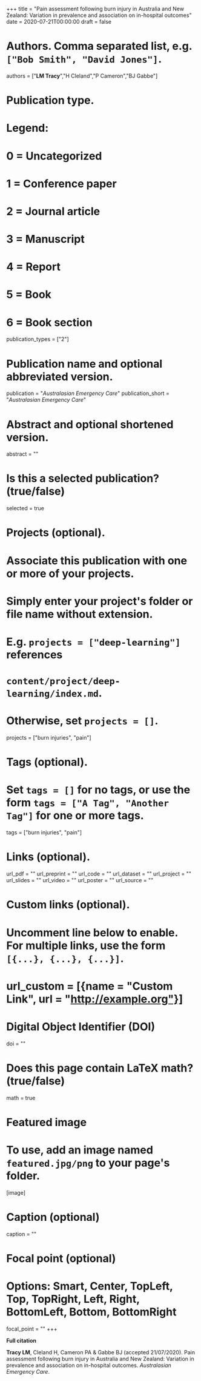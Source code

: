 +++
title = "Pain assessment following burn injury in Australia and New Zealand: Variation in prevalence and association on in-hospital outcomes"
date = 2020-07-21T00:00:00
draft = false

# Authors. Comma separated list, e.g. `["Bob Smith", "David Jones"]`.
authors = ["**LM Tracy**","H Cleland","P Cameron","BJ Gabbe"]

# Publication type.
# Legend:
# 0 = Uncategorized
# 1 = Conference paper
# 2 = Journal article
# 3 = Manuscript
# 4 = Report
# 5 = Book
# 6 = Book section
publication_types = ["2"]

# Publication name and optional abbreviated version.
publication = "*Australasian Emergency Care*"
publication_short = "*Australasian Emergency Care*"

# Abstract and optional shortened version.
abstract = ""

# Is this a selected publication? (true/false)
selected = true

# Projects (optional).
#   Associate this publication with one or more of your projects.
#   Simply enter your project's folder or file name without extension.
#   E.g. `projects = ["deep-learning"]` references 
#   `content/project/deep-learning/index.md`.
#   Otherwise, set `projects = []`.
projects = ["burn injuries", "pain"]

# Tags (optional).
#   Set `tags = []` for no tags, or use the form `tags = ["A Tag", "Another Tag"]` for one or more tags.
tags = ["burn injuries", "pain"]

# Links (optional).
url_pdf = ""
url_preprint = ""
url_code = ""
url_dataset = ""
url_project = ""
url_slides = ""
url_video = ""
url_poster = ""
url_source = ""

# Custom links (optional).
#   Uncomment line below to enable. For multiple links, use the form `[{...}, {...}, {...}]`.
# url_custom = [{name = "Custom Link", url = "http://example.org"}]

# Digital Object Identifier (DOI)
doi = ""

# Does this page contain LaTeX math? (true/false)
math = true

# Featured image
# To use, add an image named `featured.jpg/png` to your page's folder. 
[image]
  # Caption (optional)
  caption = ""

  # Focal point (optional)
  # Options: Smart, Center, TopLeft, Top, TopRight, Left, Right, BottomLeft, Bottom, BottomRight
  focal_point = ""
+++

**Full citation**

**Tracy LM**, Cleland H, Cameron PA & Gabbe BJ (accepted 21/07/2020). Pain assessment following burn injury in Australia and New Zealand: Variation in prevalence and association on in-hospital outcomes. *Australasian Emergency Care*.
